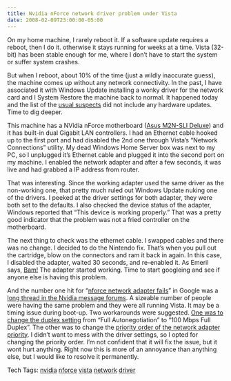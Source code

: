 ```yaml
---
title: Nvidia nForce network driver problem under Vista
date: 2008-02-09T23:00:00-05:00
---
```

On my home machine, I rarely reboot it. If a software update requires a reboot, then I do it. otherwise it stays running for weeks at a time. Vista (32-bit) has been stable enough for me, where I don&#8217;t have to start the system or suffer system crashes.

But when I reboot, about 10% of the time (just a wildly inaccurate guess), the machine comes up without any network connectivity. In the past, I have associated it with Windows Update installing a wonky driver for the network card and I System Restore the machine back to normal. It happened today and the list of the [usual suspects](http://en.wikiquote.org/wiki/Casablanca#Captain_Louis_Renault) did not include any hardware updates. Time to dig deeper.

This machine has a NVidia nForce motherboard ([Asus M2N-SLI Deluxe](http://www.asus.com/products.aspx?l1=3&l2=101&l3=301 "Asus product page for the M2N-SLI Deluxe")) and it has built-in dual Gigabit LAN controllers. I had an Ethernet cable hooked up to the first port and had disabled the 2nd one through Vista&#8217;s &#8220;Network Connections&#8221; utility. My dead Windows Home Server box was next to my PC, so I unplugged it&#8217;s Ethernet cable and plugged it into the second port on my machine. I enabled the network adapter and after a few seconds, it was live and had grabbed a IP address from router.

That was interesting. Since the working adapter used the same driver as the non-working one, that pretty much ruled out Windows Update nuking one of the drivers. I peeked at the driver settings for both adapter, they were both set to the defaults. I also checked the device status of the adapter, Windows reported that &#8220;This device is working properly.&#8221; That was a pretty good indicator that the problem was not a fried controller on the motherboard.

The next thing to check was the ethernet cable. I swapped cables and there was no change. I decided to do the Nintendo fix. That&#8217;s when you pull out the cartridge, blow on the connectors and ram it back in again. In this case, I disabled the adapter, waited 30 seconds, and re-enabled it. As Emeril says, [Bam!](http://en.wikipedia.org/wiki/Emeril#Style_and_cuisine) The adapter started working. Time to start googleing and see if anyone else is having this problem.

And the number one hit for &#8220;[nforce network adapter fails](http://www.google.com/search?hl=en&q=nforce+network+adapter+fails)&#8221; in Google was a [long thread in the Nvidia message forums](http://forums.nvidia.com/index.php?showtopic=30251 "Vista - nForce network driver issue?"). A sizeable number of people were having the same problem and they were all running Vista. It may be a timing issue during boot-up. Two workarounds were suggested. [One was to change the duplex setting](http://forums.nvidia.com/index.php?showtopic=30251&view=findpost&p=226719) from &#8220;Full Autonegotiation&#8221; to &#8220;100 Mbps Full Duplex&#8221;. The other was to change the [priority order of the network adapter priority](http://forums.nvidia.com/index.php?showtopic=30251&st=20#). I didn&#8217;t want to mess with the driver settings, so I opted for changing the priority order. I&#8217;m not confident that it will fix the issue, but it wont hurt anything. Right now this is more of an annoyance than anything else, but I would like to resolve it permanently.

<div>
  Tech Tags: <a href="http://technorati.com/tag/nvidia" rel="tag">nvidia</a> <a href="http://technorati.com/tag/nforce" rel="tag">nforce</a> <a href="http://technorati.com/tag/vista" rel="tag">vista</a> <a href="http://technorati.com/tag/network" rel="tag">network</a> <a href="http://technorati.com/tag/driver" rel="tag">driver</a>
</div>
